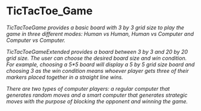 # TicTacToe_Game
_TicTacToeGame provides a basic board with 3 by 3 grid size to play the game in three different modes: Human vs Human, Human vs Computer and Computer vs Computer._

_TicTacToeGameExtended provides a board between 3 by 3 and 20 by 20 grid size. The user can choose the desired board size and win condition. For example, choosing a 5*5 board will display a 5 by 5 grid size board and choosing 3 as the win condition means whoever player gets three of their markers placed together in a straight line wins._

_There are two types of computer players: a regular computer that generates random moves and a smart computer that generates strategic moves with the purpose of blocking the opponent and winning the game._
